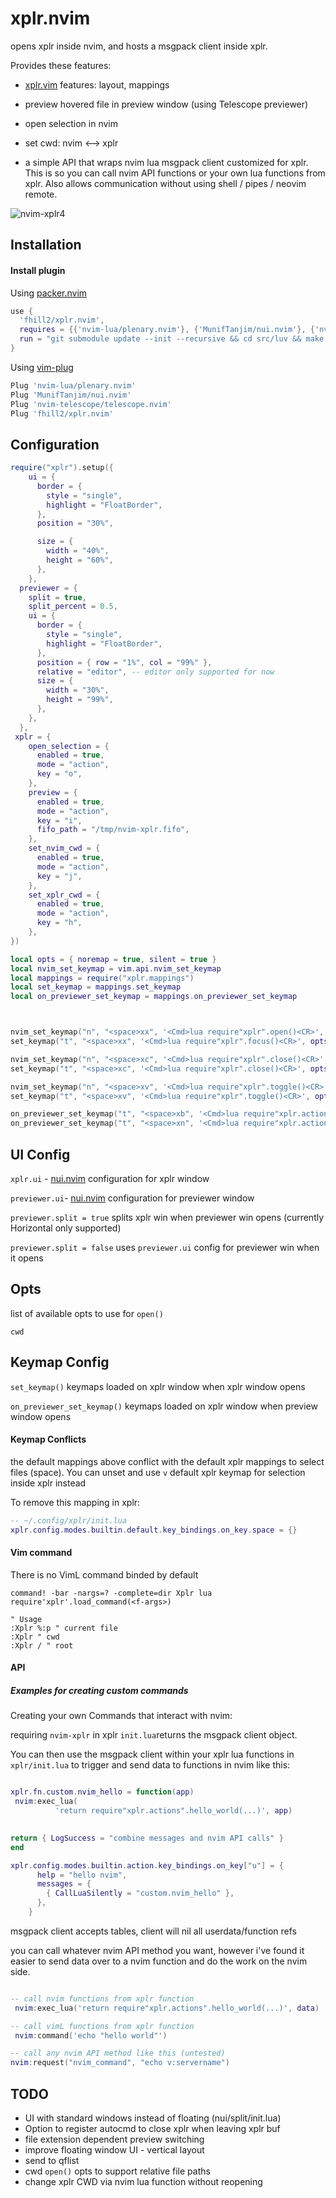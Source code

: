 # xplr.nvim
opens xplr inside nvim, and hosts a msgpack client inside xplr.

Provides these features:

- [xplr.vim](https://github.com/sayanarijit/xplr.vim) features: layout, mappings

- preview hovered file in preview window (using Telescope previewer)

- open selection in nvim

- set cwd: nvim <--> xplr 

- a simple API that wraps nvim lua msgpack client customized for xplr. This is so you can call nvim API functions or your own lua functions from xplr. Also allows communication without using shell / pipes / neovim remote.

![nvim-xplr4](https://user-images.githubusercontent.com/16906982/129458538-ba41fc00-c940-4d53-b299-6bf9fdeeb2ad.gif)

## Installation
#### Install plugin
Using [packer.nvim](https://github.com/wbthomason/packer.nvim)
```lua
use {
  'fhill2/xplr.nvim',
  requires = {{'nvim-lua/plenary.nvim'}, {'MunifTanjim/nui.nvim'}, {'nvim-telescope/telescope.nvim'}},
  run = "git submodule update --init --recursive && cd src/luv && make && cd ../libmpack && make"
}
```
Using [vim-plug](https://github.com/junegunn/vim-plug)
```lua
Plug 'nvim-lua/plenary.nvim'
Plug 'MunifTanjim/nui.nvim'
Plug 'nvim-telescope/telescope.nvim'
Plug 'fhill2/xplr.nvim'
```



## Configuration
```lua
require("xplr").setup({
    ui = {
      border = {
        style = "single",
        highlight = "FloatBorder",
      },
      position = "30%",

      size = {
        width = "40%",
        height = "60%",
      },
    },
  previewer = {
    split = true,
    split_percent = 0.5,
    ui = {
      border = {
        style = "single",
        highlight = "FloatBorder",
      },
      position = { row = "1%", col = "99%" },
      relative = "editor", -- editor only supported for now
      size = {
        width = "30%",
        height = "99%",
      },
    },
  },
 xplr = {
    open_selection = {
      enabled = true,
      mode = "action",
      key = "o",
    },
    preview = {
      enabled = true,
      mode = "action",
      key = "i",
      fifo_path = "/tmp/nvim-xplr.fifo",
    },
    set_nvim_cwd = {
      enabled = true,
      mode = "action",
      key = "j",
    },
    set_xplr_cwd = {
      enabled = true,
      mode = "action",
      key = "h",
    },
})

local opts = { noremap = true, silent = true }
local nvim_set_keymap = vim.api.nvim_set_keymap
local mappings = require("xplr.mappings")
local set_keymap = mappings.set_keymap
local on_previewer_set_keymap = mappings.on_previewer_set_keymap



nvim_set_keymap("n", "<space>xx", '<Cmd>lua require"xplr".open()<CR>', opts) -- open/focus cycle
set_keymap("t", "<space>xx", '<Cmd>lua require"xplr".focus()<CR>', opts) -- open/focus cycle

nvim_set_keymap("n", "<space>xc", '<Cmd>lua require"xplr".close()<CR>', opts)
set_keymap("t", "<space>xc", '<Cmd>lua require"xplr".close()<CR>', opts)

nvim_set_keymap("n", "<space>xv", '<Cmd>lua require"xplr".toggle()<CR>', opts)
set_keymap("t", "<space>xv", '<Cmd>lua require"xplr".toggle()<CR>', opts)

on_previewer_set_keymap("t", "<space>xb", '<Cmd>lua require"xplr.actions".scroll_previewer_up()<CR>', opts)
on_previewer_set_keymap("t", "<space>xn", '<Cmd>lua require"xplr.actions".scroll_previewer_down()<CR>', opts)
```


## UI Config
`xplr.ui` - [nui.nvim](https://github.com/MunifTanjim/nui.nvim) configuration for xplr window

`previewer.ui`- [nui.nvim](https://github.com/MunifTanjim/nui.nvim) configuration for previewer window


`previewer.split = true` splits xplr win when previewer win opens (currently Horizontal only supported)

`previewer.split = false` uses `previewer.ui` config for previewer win when it opens
 
## Opts
list of available opts to use for `open()`

`cwd`



## Keymap Config

`set_keymap()` keymaps loaded on xplr window when xplr window opens

`on_previewer_set_keymap()` keymaps loaded on xplr window when preview window opens

#### Keymap Conflicts
the default mappings above conflict with the default xplr mappings to select files (space).
You can unset and use `v` default xplr keymap for selection inside xplr instead

To remove this mapping in xplr:

```lua
-- ~/.config/xplr/init.lua
xplr.config.modes.builtin.default.key_bindings.on_key.space = {}
```

#### Vim command
There is no VimL command binded by default

```vim
command! -bar -nargs=? -complete=dir Xplr lua require'xplr'.load_command(<f-args>)

" Usage
:Xplr %:p " current file
:Xplr " cwd
:Xplr / " root
```


#### API
##### Examples for creating custom commands
Creating your own Commands that interact with nvim:

requiring `nvim-xplr` in xplr `init.lua`returns the msgpack client object.

You can then use the msgpack client within your xplr lua functions in `xplr/init.lua` to trigger and send data to functions in nvim like this:

```lua

xplr.fn.custom.nvim_hello = function(app)
 nvim:exec_lua(
          'return require"xplr.actions".hello_world(...)', app)

  
return { LogSuccess = "combine messages and nvim API calls" }
end 

xplr.config.modes.builtin.action.key_bindings.on_key["u"] = {
      help = "hello nvim",
      messages = {
        { CallLuaSilently = "custom.nvim_hello" },
      },
    }

``` 

msgpack client accepts tables, client will nil all userdata/function refs

you can call whatever nvim API method you want, however i've found it easier to send data over to a nvim function and do the work on the nvim side.

```lua

-- call nvim functions from xplr function
 nvim:exec_lua('return require"xplr.actions".hello_world(...)', data)

-- call vimL functions from xplr function
 nvim:command('echo "hello world"')

-- call any nvim API method like this (untested)
nvim:request("nvim_command", "echo v:servername")
```


## TODO

- UI with standard windows instead of floating (nui/split/init.lua)
- Option to register autocmd to close xplr when leaving xplr buf
- file extension dependent preview switching
- improve floating window UI - vertical layout
- send to qflist 
- cwd `open()` opts to support relative file paths
- change xplr CWD via nvim lua function without reopening








